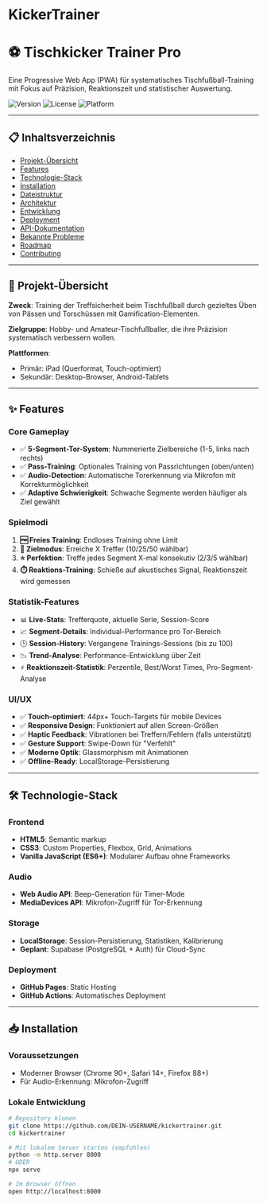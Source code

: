 # KickerTrainer
# ⚽ Tischkicker Trainer Pro

Eine Progressive Web App (PWA) für systematisches Tischfußball-Training mit Fokus auf Präzision, Reaktionszeit und statistischer Auswertung.

![Version](https://img.shields.io/badge/version-3.0.0-green)
![License](https://img.shields.io/badge/license-MIT-blue)
![Platform](https://img.shields.io/badge/platform-iPad%20%7C%20Web-orange)

---

## 📋 Inhaltsverzeichnis

- [Projekt-Übersicht](#projekt-übersicht)
- [Features](#features)
- [Technologie-Stack](#technologie-stack)
- [Installation](#installation)
- [Dateistruktur](#dateistruktur)
- [Architektur](#architektur)
- [Entwicklung](#entwicklung)
- [Deployment](#deployment)
- [API-Dokumentation](#api-dokumentation)
- [Bekannte Probleme](#bekannte-probleme)
- [Roadmap](#roadmap)
- [Contributing](#contributing)

---

## 🎯 Projekt-Übersicht

**Zweck**: Training der Treffsicherheit beim Tischfußball durch gezieltes Üben von Pässen und Torschüssen mit Gamification-Elementen.

**Zielgruppe**: Hobby- und Amateur-Tischfußballer, die ihre Präzision systematisch verbessern wollen.

**Plattformen**: 
- Primär: iPad (Querformat, Touch-optimiert)
- Sekundär: Desktop-Browser, Android-Tablets

---

## ✨ Features

### Core Gameplay
- ✅ **5-Segment-Tor-System**: Nummerierte Zielbereiche (1-5, links nach rechts)
- ✅ **Pass-Training**: Optionales Training von Passrichtungen (oben/unten)
- ✅ **Audio-Detection**: Automatische Torerkennung via Mikrofon mit Korrekturmöglichkeit
- ✅ **Adaptive Schwierigkeit**: Schwache Segmente werden häufiger als Ziel gewählt

### Spielmodi
1. **🆓 Freies Training**: Endloses Training ohne Limit
2. **🎯 Zielmodus**: Erreiche X Treffer (10/25/50 wählbar)
3. **⭐ Perfektion**: Treffe jedes Segment X-mal konsekutiv (2/3/5 wählbar)
4. **⏱️ Reaktions-Training**: Schieße auf akustisches Signal, Reaktionszeit wird gemessen

### Statistik-Features
- 📊 **Live-Stats**: Trefferquote, aktuelle Serie, Session-Score
- 📈 **Segment-Details**: Individual-Performance pro Tor-Bereich
- 🕒 **Session-History**: Vergangene Trainings-Sessions (bis zu 100)
- 📉 **Trend-Analyse**: Performance-Entwicklung über Zeit
- ⚡ **Reaktionszeit-Statistik**: Perzentile, Best/Worst Times, Pro-Segment-Analyse

### UI/UX
- ✅ **Touch-optimiert**: 44px+ Touch-Targets für mobile Devices
- ✅ **Responsive Design**: Funktioniert auf allen Screen-Größen
- ✅ **Haptic Feedback**: Vibrationen bei Treffern/Fehlern (falls unterstützt)
- ✅ **Gesture Support**: Swipe-Down für "Verfehlt"
- ✅ **Moderne Optik**: Glassmorphism mit Animationen
- ✅ **Offline-Ready**: LocalStorage-Persistierung

---

## 🛠 Technologie-Stack

### Frontend
- **HTML5**: Semantic markup
- **CSS3**: Custom Properties, Flexbox, Grid, Animations
- **Vanilla JavaScript (ES6+)**: Modularer Aufbau ohne Frameworks

### Audio
- **Web Audio API**: Beep-Generation für Timer-Mode
- **MediaDevices API**: Mikrofon-Zugriff für Tor-Erkennung

### Storage
- **LocalStorage**: Session-Persistierung, Statistiken, Kalibrierung
- **Geplant**: Supabase (PostgreSQL + Auth) für Cloud-Sync

### Deployment
- **GitHub Pages**: Static Hosting
- **GitHub Actions**: Automatisches Deployment

---

## 📥 Installation

### Voraussetzungen
- Moderner Browser (Chrome 90+, Safari 14+, Firefox 88+)
- Für Audio-Erkennung: Mikrofon-Zugriff

### Lokale Entwicklung
```bash
# Repository klonen
git clone https://github.com/DEIN-USERNAME/kickertrainer.git
cd kickertrainer

# Mit lokalem Server starten (empfohlen)
python -m http.server 8000
# ODER
npx serve

# Im Browser öffnen
open http://localhost:8000
